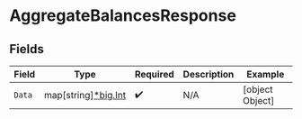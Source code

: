 # AggregateBalancesResponse


## Fields

| Field                                                  | Type                                                   | Required                                               | Description                                            | Example                                                |
| ------------------------------------------------------ | ------------------------------------------------------ | ------------------------------------------------------ | ------------------------------------------------------ | ------------------------------------------------------ |
| `Data`                                                 | map[string][*big.Int](https://pkg.go.dev/math/big#Int) | :heavy_check_mark:                                     | N/A                                                    | [object Object]                                        |